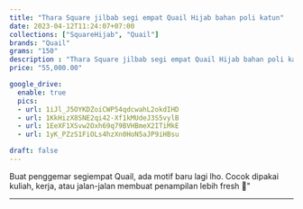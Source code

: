 ```yaml
---
title: "Thara Square jilbab segi empat Quail Hijab bahan poli katun"
date: 2023-04-12T11:24:07+07:00
collections: ["SquareHijab", "Quail"]
brands: "Quail"
grams: "150"
description : "Thara Square jilbab segi empat Quail Hijab bahan poli katun"
price: "55,000.00"

google_drive:
  enable: true
  pics:
  - url: 1iJl_J5OYKDZoiCWP54qdcwahL2okdIHD
  - url: 1KkHizX8SNE2qi42-Xf1kMUdeJ3S5vylB
  - url: 1EeXF1XSvw2Oxh69q79BVHBmeX2ITiMkE
  - url: 1yK_PZzS1FiOLs4hzXn0HoN5aJP9iHBsu

draft: false
---
```


Buat penggemar segiempat Quail, ada motif baru lagi lho. Cocok dipakai kuliah, kerja, atau jalan-jalan membuat penampilan lebih fresh 🥰"

-------------      
  
